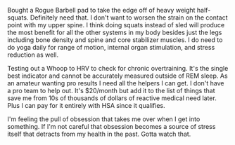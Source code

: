 Bought a Rogue Barbell pad to take the edge off of heavy weight half-squats. Definitely need that. I don't want to worsen the strain on the contact point with my upper spine. I think doing squats instead of sled will produce the most benefit for all the other systems in my body besides just the legs including bone density and spine and core stabilizer muscles. I do need to do yoga daily for range of motion, internal organ stimulation, and stress reduction as well.

Testing out a Whoop to HRV to check for chronic overtraining. It's the single best indicator and cannot be accurately measured outside of REM sleep. As an amateur wanting pro results I need all the helpers I can get. I don't have a pro team to help out. It's $20/month but add it to the list of things that save me from 10s of thousands of dollars of reactive medical need later. Plus I can pay for it entirely with HSA since it qualifies.

I'm feeling the pull of obsession that takes me over when I get into something. If I'm not careful that obsession becomes a source of stress itself that detracts from my health in the past. Gotta watch that.